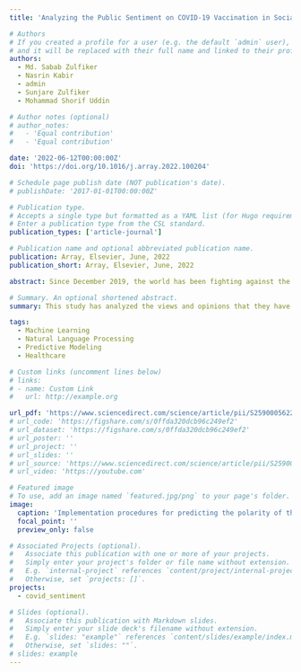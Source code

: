 ```yaml
---
title: 'Analyzing the Public Sentiment on COVID-19 Vaccination in Social Media: Bangladesh Context'

# Authors
# If you created a profile for a user (e.g. the default `admin` user), write the username (folder name) here
# and it will be replaced with their full name and linked to their profile.
authors:
  - Md. Sabab Zulfiker
  - Nasrin Kabir
  - admin
  - Sunjare Zulfiker
  - Mohammad Shorif Uddin

# Author notes (optional)
# author_notes:
#   - 'Equal contribution'
#   - 'Equal contribution'

date: '2022-06-12T00:00:00Z'
doi: 'https://doi.org/10.1016/j.array.2022.100204'

# Schedule page publish date (NOT publication's date).
# publishDate: '2017-01-01T00:00:00Z'

# Publication type.
# Accepts a single type but formatted as a YAML list (for Hugo requirements).
# Enter a publication type from the CSL standard.
publication_types: ['article-journal']

# Publication name and optional abbreviated publication name.
publication: Array, Elsevier, June, 2022
publication_short: Array, Elsevier, June, 2022

abstract: Since December 2019, the world has been fighting against the COVID-19 pandemic. This epidemic has revealed a bitter truth that though humans have advanced to unprecedented heights in the last few decades in terms of technology, they are lagging far behind in the fields of medical science and health care. Several institutes and research organizations have stepped up to introduce different vaccines to combat the pandemic. Bangladesh government has also taken steps to provide widespread vaccinations from January 2021. The Bangladeshi netizens are frequently sharing their thoughts, emotions, and experiences about the COVID-19 vaccines and the vaccination process on different social media sites like Facebook, Twitter, etc. This study has analyzed the views and opinions that they have expressed on different social media platforms about the vaccines and the ongoing vaccination program. For performing this study, the reactions of the Bangladeshi netizens on social media have been collected. The Latent Dirichlet Allocation (LDA) model has been used to extract the most common topics expressed by the netizens regarding the vaccines and vaccination process in Bangladesh. Finally, this study has applied different deep learning as well as traditional machine learning algorithms to identify the sentiments and polarity of the opinions of the netizens. The performance of these models has been assessed using a variety of metrics such as accuracy, precision, sensitivity, specificity, and F1-score to identify the best one. Sentiment analysis lessons from these opinions can help the government to prepare itself for the future pandemic.

# Summary. An optional shortened abstract.
summary: This study has analyzed the views and opinions that they have expressed on different social media platforms about the vaccines and the ongoing vaccination program.

tags:
  - Machine Learning
  - Natural Language Processing
  - Predictive Modeling
  - Healthcare

# Custom links (uncomment lines below)
# links:
# - name: Custom Link
#   url: http://example.org

url_pdf: 'https://www.sciencedirect.com/science/article/pii/S2590005622000534'
# url_code: 'https://figshare.com/s/0ffda320dcb96c249ef2'
# url_dataset: 'https://figshare.com/s/0ffda320dcb96c249ef2'
# url_poster: ''
# url_project: ''
# url_slides: ''
# url_source: 'https://www.sciencedirect.com/science/article/pii/S2590005622000534'
# url_video: 'https://youtube.com'

# Featured image
# To use, add an image named `featured.jpg/png` to your page's folder.
image:
  caption: 'Implementation procedures for predicting the polarity of the statements'
  focal_point: ''
  preview_only: false

# Associated Projects (optional).
#   Associate this publication with one or more of your projects.
#   Simply enter your project's folder or file name without extension.
#   E.g. `internal-project` references `content/project/internal-project/index.md`.
#   Otherwise, set `projects: []`.
projects:
  - covid_sentiment

# Slides (optional).
#   Associate this publication with Markdown slides.
#   Simply enter your slide deck's filename without extension.
#   E.g. `slides: "example"` references `content/slides/example/index.md`.
#   Otherwise, set `slides: ""`.
# slides: example
---
```


<!-- {{% callout note %}}
Click the _Cite_ button above to demo the feature to enable visitors to import publication metadata into their reference management software.
{{% /callout %}}

{{% callout note %}}
Create your slides in Markdown - click the _Slides_ button to check out the example.
{{% /callout %}}

Add the publication's **full text** or **supplementary notes** here. You can use rich formatting such as including [code, math, and images](https://wowchemy.com/docs/content/writing-markdown-latex/). -->
